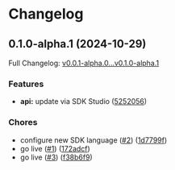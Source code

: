 # Changelog

## 0.1.0-alpha.1 (2024-10-29)

Full Changelog: [v0.0.1-alpha.0...v0.1.0-alpha.1](https://github.com/CZL-AI/czlai-node/compare/v0.0.1-alpha.0...v0.1.0-alpha.1)

### Features

* **api:** update via SDK Studio ([5252056](https://github.com/CZL-AI/czlai-node/commit/5252056e2a7e752e7a7166d56b6a1e2470b23011))


### Chores

* configure new SDK language ([#2](https://github.com/CZL-AI/czlai-node/issues/2)) ([1d7799f](https://github.com/CZL-AI/czlai-node/commit/1d7799fc4e1203e5d3986c8fe53ba36fdce79e35))
* go live ([#1](https://github.com/CZL-AI/czlai-node/issues/1)) ([172adcf](https://github.com/CZL-AI/czlai-node/commit/172adcf959cdab401d6096228f5a24dbfb3a0930))
* go live ([#3](https://github.com/CZL-AI/czlai-node/issues/3)) ([f38b6f9](https://github.com/CZL-AI/czlai-node/commit/f38b6f939d3e224b2c645afdc5b85399f686c9f7))
